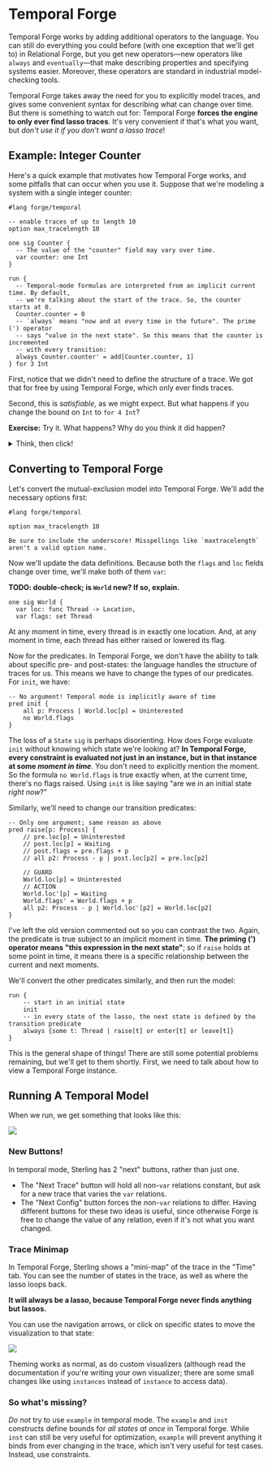 # Temporal Forge

Temporal Forge works by adding additional operators to the language. You can still do everything you could before (with one exception that we'll get to) in Relational Forge, but you get new operators&mdash;new operators like `always` and `eventually`&mdash;that make describing properties and specifying systems easier. Moreover, these operators are standard in industrial model-checking tools.


<!-- Livecode is [here](./mutex_temporal.frg). -->

<!-- ## Temporal Operators: Survey

I wonder if we could add notions of "always" and "eventually" and so on to Forge. That would help us avoid some of the errors that occur when we try to represent lasso traces manually.

~~~admonish note title="CSCI 1710"
Your class exercise today is to try out [this survey](https://docs.google.com/forms/d/e/1FAIpQLSf4nNtzjVhEv3daqZeySbsApoX9L2cwVts23qIzOlX6Ug8nug/viewform?usp=sf_link).  

We're asking whether a _specific trace_ satisfies a constraint that uses the new operators.
~~~ -->

Temporal Forge takes away the need for you to explicitly model traces, and gives some convenient syntax for describing what can change over time. But there is something to watch out for: Temporal Forge **forces the engine to only ever find lasso traces**. It's very convenient if that's what you want, but _don't use it if you don't want a lasso trace_!

## Example: Integer Counter

Here's a quick example that motivates how Temporal Forge works, and some pitfalls that can occur when you use it. Suppose that we're modeling a system with a single integer counter:

```forge
#lang forge/temporal

-- enable traces of up to length 10
option max_tracelength 10

one sig Counter {
  -- The value of the "counter" field may vary over time.
  var counter: one Int
}

run {
  -- Temporal-mode formulas are interpreted from an implicit current time. By default, 
  -- we're talking about the start of the trace. So, the counter starts at 0.
  Counter.counter = 0
  -- `always` means "now and at every time in the future". The prime (') operator 
  -- says "value in the next state". So this means that the counter is incremented 
  -- with every transition:
  always Counter.counter' = add[Counter.counter, 1]
} for 3 Int
```

First, notice that we didn't need to define the structure of a trace. We got that for free by using Temporal Forge, which only ever finds traces.

Second, this is _satisfiable_, as we might expect. But what happens if you change the bound on `Int` to `for 4 Int`? 

**Exercise:** Try it. What happens? Why do you think it did happen?

<details>
<summary>Think, then click!</summary>

It's unsatisfiable with the new bound. This is strange: usually when we increase the scope on a `sig`, without using the `exactly` keyword, we only ever make something _satisfiable_ (because we're increasing the possible sizes of instance that Forge checks). 

The problem is that, because **only lasso traces are found**, Forge can only satisfy this model by exploiting integer overflow. At `3 Int`, which supports values between `-4` and `3`, the counter progresses like this: `0`, `1`, `2`, `3`, (overflow to) `-4`, `-3`, `-2`, `-1`, `0` and so on. We have 10 states to work with, which is enough to wrap around back to `0`. 

In contrast, at `4 Int`, the values range from `-8` to `7`. Overflow will happen as normal, but only when moving from `7` to `-8`. The 10 states we have won't be enough to actually loop back around to `0`&mdash;and there _must_ be a loop somewhere in a lasso trace. So Temporal Forge says that the model is unsatisfiable at trace length 10, `for 4 Int`. 

</details>

## Converting to Temporal Forge

Let's convert the mutual-exclusion model into Temporal Forge. We'll add the necessary options first:

```alloy
#lang forge/temporal

option max_tracelength 10
```

~~~admonish warning title="Option Names"
Be sure to include the underscore! Misspellings like `maxtracelength` aren't a valid option name.
~~~

Now we'll update the data definitions. Because both the `flags` and `loc` fields change over time, we'll make both of them `var`:

**TODO: double-check; is `World` new? If so, explain.**

```alloy
one sig World {
  var loc: func Thread -> Location,
  var flags: set Thread
```

At any moment in time, every thread is in exactly one location. And, at any moment in time, each thread has either raised or lowered its flag. 

Now for the predicates. In Temporal Forge, we don't have the ability to talk about specific pre- and post-states: the language handles the structure of traces for us. This means we have to change the types of our predicates. For `init`, we have:

```alloy
-- No argument! Temporal mode is implicitly aware of time
pred init {
    all p: Process | World.loc[p] = Uninterested
    no World.flags 
}
```

The loss of a `State` `sig` is perhaps disorienting. How does Forge evaluate `init` without knowing which state we're looking at? **In Temporal Forge, every constraint is evaluated not just in an instance, but in that instance at some _moment in time_**. You don't need to explicitly mention the moment. So the formula `no World.flags` is true exactly when, at the current time, there's no flags raised. Using `init` is like saying "are we in an initial state _right now_?"

Similarly, we'll need to change our transition predicates:

```alloy
-- Only one argument; same reason as above
pred raise[p: Process] {
    // pre.loc[p] = Uninterested
    // post.loc[p] = Waiting
    // post.flags = pre.flags + p
    // all p2: Process - p | post.loc[p2] = pre.loc[p2]

    // GUARD
    World.loc[p] = Uninterested
    // ACTION
    World.loc'[p] = Waiting
    World.flags' = World.flags + p
    all p2: Process - p | World.loc'[p2] = World.loc[p2]
}
```

I've left the old version commented out so you can contrast the two. Again, the predicate is true subject to an implicit moment in time. **The priming (') operator means "this expression in the next state"**; so if `raise` holds at some point in time, it means there is a specific relationship between the current and next moments.

We'll convert the other predicates similarly, and then run the model:

```alloy
run {
    -- start in an initial state
    init
    -- in every state of the lasso, the next state is defined by the transition predicate
    always {some t: Thread | raise[t] or enter[t] or leave[t]}
}
```

This is the general shape of things! There are still some potential problems remaining, but we'll get to them shortly. First, we need to talk about how to view a Temporal Forge instance.

## Running A Temporal Model

When we run, we get something that looks like this:

![](https://i.imgur.com/LsN0gfB.png)

### New Buttons!

In temporal mode, Sterling has 2 "next" buttons, rather than just one. 
* The "Next Trace" button will hold all non-`var` relations constant, but ask for a new trace that varies the `var` relations. 
* The "Next Config" button forces the non-`var` relations to differ. 
Having different buttons for these two ideas is useful, since otherwise Forge is free to change the value of any relation, even if it's not what you want changed. 

### Trace Minimap

In Temporal Forge, Sterling shows a "mini-map" of the trace in the "Time" tab. You can see the number of states in the trace, as well as where the lasso loops back. 

**It will always be a lasso, because Temporal Forge never finds anything but lassos.**

You can use the navigation arrows, or click on specific states to move the visualization to that state: 

![](https://i.imgur.com/KnLqfJm.png)

Theming works as normal, as do custom visualizers (although read the documentation if you're writing your own visualizer; there are some small changes like using `instances` instead of `instance` to access data). 

### So what's missing?

_Do not_ try to use `example` in temporal mode. The `example` and `inst` constructs define bounds for _all states at once_ in Temporal forge. While `inst` can still be very useful for optimization, `example` will prevent anything it binds from ever changing in the trace, which isn't very useful for test cases. Instead, use constraints.
